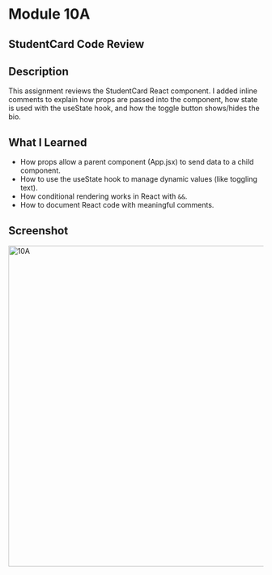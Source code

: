 # Module 10A
## StudentCard Code Review

## Description
This assignment reviews the StudentCard React component. I added inline comments to explain how props are passed into the component, how state is used with the useState hook, and how the toggle button shows/hides the bio.

## What I Learned
- How props allow a parent component (App.jsx) to send data to a child component.
- How to use the useState hook to manage dynamic values (like toggling text).
- How conditional rendering works in React with `&&`.
- How to document React code with meaningful comments.

## Screenshot
<img width="1042" height="633" alt="10A" src="https://github.com/user-attachments/assets/6b27d451-8fbc-423d-a7b3-7b1ca7b64e3b" />

